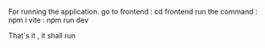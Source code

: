 For running the application.
go to frontend : cd frontend
run the command : npm i vite
                : npm run dev

That`s it , it shall run
